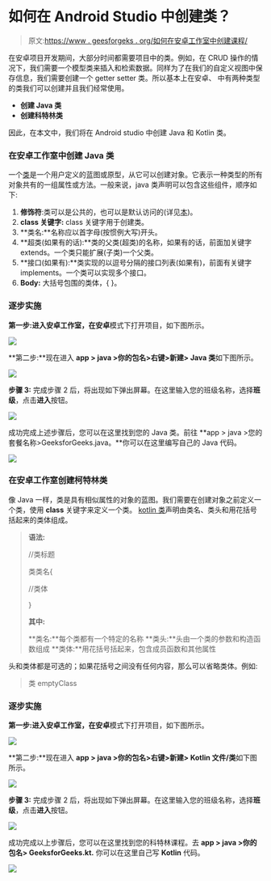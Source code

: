 # 如何在 Android Studio 中创建类？

> 原文:[https://www . geesforgeks . org/如何在安卓工作室中创建课程/](https://www.geeksforgeeks.org/how-to-create-classes-in-android-studio/)

在安卓项目开发期间，大部分时间都需要项目中的类。例如，在 CRUD 操作的情况下，我们需要一个模型类来插入和检索数据。同样为了在我们的自定义视图中保存信息，我们需要创建一个 getter setter 类。所以基本上在安卓、  中有两种类型的类我们可以创建并且我们经常使用。

*   **创建 Java 类**
*   **创建科特林类**

因此，在本文中，我们将在 Android studio 中创建 Java 和 Kotlin 类。

### 在安卓工作室中创建 Java 类

一个[类](https://www.geeksforgeeks.org/classes-objects-java/)是一个用户定义的蓝图或原型，从它可以创建对象。它表示一种类型的所有对象共有的一组属性或方法。一般来说，java 类声明可以包含这些组件，顺序如下:

1.  **修饰符**:类可以是公共的，也可以是默认访问的(详见[本](https://www.geeksforgeeks.org/access-specifiers-for-classes-or-interfaces-in-java/))。
2.  **class 关键字:** class 关键字用于创建类。
3.  **类名:**名称应以首字母(按惯例大写)开头。
4.  **超类(如果有的话):**类的父类(超类)的名称，如果有的话，前面加关键字 extends。一个类只能扩展(子类)一个父类。
5.  **接口(如果有):**类实现的以逗号分隔的接口列表(如果有)，前面有关键字 implements。一个类可以实现多个接口。
6.  **Body:** 大括号包围的类体，{ }。

### 逐步实施

**第一步:**进入安卓工作室，在**安卓**模式下打开项目，如下图所示。

![](img/67697a1e508f0d6b51e5574495afd340.png)

**第二步:**现在进入 **app > java >你的包名>右键>新建> Java 类**如下图所示。

![](img/b1ffe7e96f8cf09eeb21f85096b07921.png)

**步骤 3:** 完成步骤 2 后，将出现如下弹出屏幕。在这里输入您的班级名称，选择**班级**，点击**进入**按钮。

![](img/9ae548c637f249c312183fbb6a89d5ce.png)

成功完成上述步骤后，您可以在这里找到您的 Java 类。前往 **app > java >您的套餐名称>GeeksforGeeks.java。**你可以在这里编写自己的 Java 代码。

![](img/02ddc2e5287ce5e04349759ef13b1c04.png)

### 在安卓工作室创建柯特林类

像 Java 一样，类是具有相似属性的对象的蓝图。我们需要在创建对象之前定义一个类，使用 **class** 关键字来定义一个类。 [kotlin 类](https://www.geeksforgeeks.org/kotlin-class-and-objects/)声明由类名、类头和用花括号括起来的类体组成。

> **语法:**
> 
> //类标题
> 
> 类类名{
> 
> //类体
> 
> }
> 
> **其中:**
> 
> **类名:**每个类都有一个特定的名称
> **类头:**头由一个类的参数和构造函数组成
> **类体:**用花括号括起来，包含成员函数和其他属性

头和类体都是可选的；如果花括号之间没有任何内容，那么可以省略类体。例如:

> 类 emptyClass

### 逐步实施

**第一步:**进入安卓工作室，在**安卓**模式下打开项目，如下图所示。

![](img/67697a1e508f0d6b51e5574495afd340.png)

**第二步:**现在进入 **app > java >你的包名>右键>新建> Kotlin 文件/类**如下图所示。

![](img/ee59ac646feed967b44d360f4a6cff6a.png)

**步骤 3:** 完成步骤 2 后，将出现如下弹出屏幕。在这里输入您的班级名称，选择**班级**，点击**进入**按钮。

![](img/07ad98f161098bb59dfcc77fb134cb69.png)

成功完成以上步骤后，您可以在这里找到您的科特林课程。去 **app > java >你的包名> GeeksforGeeks.kt.** 你可以在这里自己写 **Kotlin** 代码。

![](img/e858de7c616af3281307101adcd1c3f8.png)